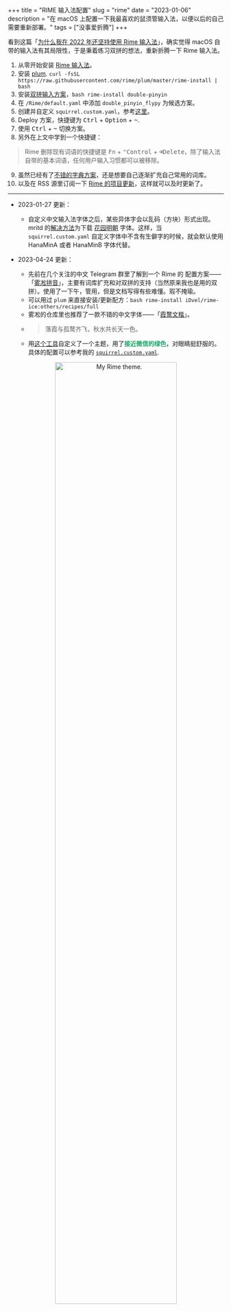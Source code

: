 +++
title = "RIME 输入法配置"
slug = "rime"
date = "2023-01-06"
description = "在 macOS 上配置一下我最喜欢的鼠须管输入法，以便以后的自己需要重新部署。"
tags = ["没事爱折腾"]
+++

看到这篇「[为什么我在 2022 年还坚持使用 Rime 输入法](https://utgd.net/article/9618)」，确实觉得 macOS 自带的输入法有其局限性，于是秉着练习双拼的想法，重新折腾一下 Rime 输入法。

1. 从零开始安装 [Rime 输入法](https://rime.im/)。
2. 安装 [plum](https://github.com/rime/plum). `curl -fsSL https://raw.githubusercontent.com/rime/plum/master/rime-install | bash`
3. 安装[双拼输入方案](https://github.com/rime/rime-double-pinyin)，`bash rime-install double-pinyin`
4. 在 `/Rime/default.yaml` 中添加 `double_pinyin_flypy` 为候选方案。
5. 创建并自定义 `squirrel.custom.yaml`，参考[这里](https://gist.github.com/lotem/2290714)。
6. Deploy 方案，快捷键为 <kbd>Ctrl</kbd> + <kbd>Option</kbd> + <kbd>~</kbd>.
7. 使用 <kbd>Ctrl</kbd> + <kbd>~</kbd> 切换方案。
8. 另外在上文中学到一个快捷键：

> Rime 删除现有词语的快捷键是 <kbd>Fn</kbd> + <kbd>⌃Control</kbd> + <kbd>⌫Delete</kbd>，除了输入法自带的基本词语，任何用户输入习惯都可以被移除。

9. 虽然已经有了[不错的字典方案](https://github.com/Iorest/rime-dict)，还是想要自己逐渐扩充自己常用的词库。
10. 以及在 RSS 源里订阅一下 [Rime 的项目更新](https://github.com/rime/squirrel/releases)，这样就可以及时更新了。

***

- 2023-01-27 更新：
  - 自定义中文输入法字体之后，某些异体字会以乱码（方块）形式出现。mritd 的[解决方法](https://mritd.com/2019/03/23/oh-my-rime/)为下载 [花园明朝](https://github.com/mritd/rime/tree/master/fonts) 字体。这样，当 `squirrel.custom.yaml` 自定义字体中不含有生僻字的时候，就会默认使用 HanaMinA 或者 HanaMinB 字体代替。

- 2023-04-24 更新：
  - 先前在几个关注的中文 Telegram 群里了解到一个 Rime 的 配置方案——「[雾凇拼音](https://github.com/iDvel/rime-ice)」，主要有词库扩充和对双拼的支持（当然原来我也是用的双拼）。使用了一下午，管用，但是文档写得有些难懂。瑕不掩瑜。
  - 可以用过 `plum` 来直接安装/更新配方：`bash rime-install iDvel/rime-ice:others/recipes/full`
  - 雾凇的仓库里也推荐了一款不错的中文字体——「[霞鹜文楷](https://github.com/lxgw/LxgwWenKai)」。
  - > 落霞与孤鹜齐飞，秋水共长天一色。
  - 用[这个工具](https://gjrobert.github.io/Rime-See-Me-squirrel/)自定义了一个主题，用了<strong style="color:#16A666">接近微信的绿色</strong>，对眼睛挺舒服的。具体的配置可以参考我的 [`squirrel.custom.yaml`](https://github.com/rexarski/toolbox/blob/main/config/squirrel.custom.yaml).

<p align="center">
    <img src="/images/zh/rime-theme.jpg" alt="My Rime theme." style="width: 75%;" />
</p>
